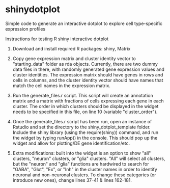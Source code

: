 # shinydotplot
Simple code to generate an interactive dotplot to explore cell type-specific expression profiles

Instructions for testing R shiny interactive dotplot

1) Download and install required R packages: shiny, Matrix

2) Copy gene expression matrix and cluster identity vector to "starting_data" folder as rda objects. Currently, there are two dummy data files in there, with randomly generated gene expression values and cluster identities. The expression matrix should have genes in rows and cells in columns, and the cluster identity vector should have names that match the cell names in the expression matrix.

3) Run the generate_files.r script. This script will create an annotation matrix and a matrix with fractions of cells expressing each gene in each cluster. The order in which clusters should be displayed in the widget needs to be specified in this file, on line 10 (variable "cluster_order").

4) Once the generate_files.r script has been run, open an instance of Rstudio and set the directory to the shiny_dotplot_template folder. Include the shiny library (using the require(shiny)) command, and run the widget by typing runApp() in the console. This should pop up the widget and allow for plotting/DE gene identification/etc.

5) Extra modifications: built into the widget is an option to show "all" clusters, "neuron" clusters, or "glia" clusters. "All" will select all clusters, but the "neuron" and "glia" functions are hardwired to search for "GABA", "Glut", "Ex", or "Inh" in the cluster names in order to identify neuronal and non-neuronal clusters. To change these categories (or introduce new ones), change lines 37-41 & lines 162-181.
